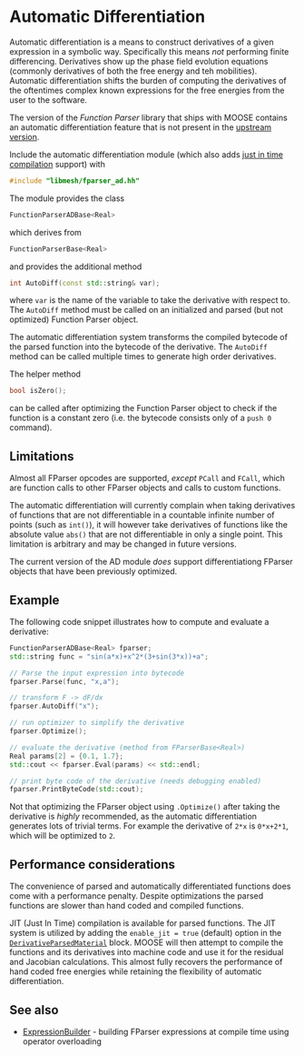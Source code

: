 # Automatic Differentiation

Automatic differentiation is a means to construct derivatives of a given expression
in a symbolic way. Specifically this means _not_ performing finite differencing.
Derivatives show up the phase field evolution equations (commonly derivatives of both
the free energy and teh mobilities). Automatic differentiation shifts the burden of
computing the derivatives of the oftentimes complex known expressions for the free energies
from the user to the software.  

The version of the _Function Parser_ library that ships with MOOSE contains an
automatic differentiation feature that is not present in the [upstream version](http://warp.povusers.org/FunctionParser/).

Include the automatic differentiation module (which also adds [just in time compilation](JITCompile) support) with

```cpp
#include "libmesh/fparser_ad.hh"
```

The module provides the class

```cpp
FunctionParserADBase<Real>
```

which derives from

```cpp
FunctionParserBase<Real>
```

and provides the additional method

```cpp
int AutoDiff(const std::string& var);
```

where `var` is the name of the variable to take the derivative with respect to. The `AutoDiff` method must be called on an initialized and parsed (but not optimized) Function Parser object.

The automatic differentiation system transforms the compiled bytecode of the parsed function into the bytecode of the derivative. The `AutoDiff` method can be called multiple times to generate high order derivatives.

The helper method

```cpp
bool isZero();
```

can be called after optimizing the Function Parser object to check if the function is a constant zero (i.e. the bytecode consists only of a `push 0` command).


## Limitations

Almost all FParser opcodes are supported, _except_ `PCall` and `FCall`, which are function calls to other FParser objects and calls to custom functions.

The automatic differentiation will currently complain when taking derivatives of functions that are not differentiable in a countable infinite number of points (such as `int()`), it will however take derivatives of functions like the absolute value `abs()` that are not differentiable in only a single point. This limitation is arbitrary and may be changed in future versions.

The current version of the AD module _does_ support differentiationg FParser objects that have been previously optimized.

## Example

The following code snippet illustrates how to compute and evaluate a derivative:

```cpp
FunctionParserADBase<Real> fparser;
std::string func = "sin(a*x)+x^2*(3+sin(3*x))+a";

// Parse the input expression into bytecode
fparser.Parse(func, "x,a");

// transform F -> dF/dx
fparser.AutoDiff("x");

// run optimizer to simplify the derivative
fparser.Optimize();

// evaluate the derivative (method from FParserBase<Real>)
Real params[2] = {0.1, 1.7};
std::cout << fparser.Eval(params) << std::endl;

// print byte code of the derivative (needs debugging enabled)
fparser.PrintByteCode(std::cout);
```

Not that optimizing the FParser object using `.Optimize()` after taking the derivative is _highly_ recommended, as the automatic differentiation generates lots of trivial terms. For example the derivative of `2*x` is `0*x+2*1`, which will be optimized to `2`.

## Performance considerations

The convenience of parsed and automatically differentiated functions does come with a performance penalty. Despite optimizations the parsed functions are slower than hand coded and compiled functions.

JIT (Just In Time) compilation is available for parsed functions. The JIT system is utilized by adding the `enable_jit = true` (default) option in the [`DerivativeParsedMaterial`](/Materials/DerivativeParsedMaterial.md) block. MOOSE will then attempt to compile the functions and its derivatives into machine code and use it for the residual and Jacobian calculations. This almost fully recovers the performance of hand coded free energies while retaining the flexibility of automatic differentiation.

## See also

<!-- - [DerivativeParsedMaterial](/wiki/PhysicsModules/PhaseField/DevelopingModels/ParsedFunctionKernels) - automatic differentiation for MOOSE end users -->
* [ExpressionBuilder](ExpressionBuilder) - building FParser expressions at compile time using operator overloading
